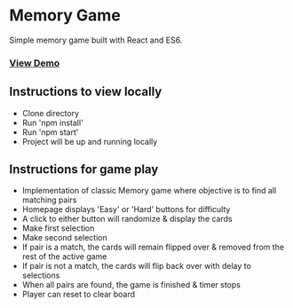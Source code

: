 # Memory Game

Simple memory game built with React and ES6.

### [View Demo](https://dannyevega.github.io/memory/)

## Instructions to view locally
- Clone directory
- Run 'npm install'
- Run 'npm start'
- Project will be up and running locally

## Instructions for game play
- Implementation of classic Memory game where objective is to find all matching pairs
- Homepage displays 'Easy' or 'Hard' buttons for difficulty
- A click to either button will randomize & display the cards
- Make first selection
- Make second selection
- If pair is a match, the cards will remain flipped over & removed from the rest of the active game
- If pair is not a match, the cards will flip back over with delay to selections
- When all pairs are found, the game is finished & timer stops
- Player can reset to clear board